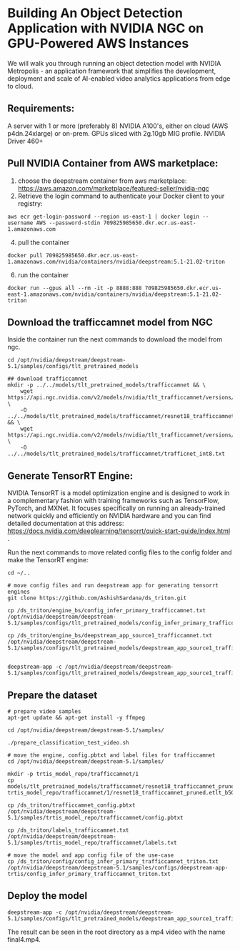 # Building An Object Detection Application with NVIDIA NGC on GPU-Powered AWS Instances
We will walk you through running an object detection model with NVIDIA Metropolis - an application framework that simplifies the development, deployment and scale of AI-enabled video analytics applications from edge to cloud.
## Requirements:
A server with 1 or more (preferably 8) NVIDIA A100's, either on cloud (AWS p4dn.24xlarge) or on-prem.
GPUs sliced with 2g.10gb MIG profile.
NVIDIA Driver 460+
## Pull NVIDIA Container from AWS marketplace:
1. choose the deepstream container from aws marketplace: https://aws.amazon.com/marketplace/featured-seller/nvidia-ngc
2. Retrieve the login command to authenticate your Docker client to your registry:
```
aws ecr get-login-password --region us-east-1 | docker login --username AWS --password-stdin 709825985650.dkr.ecr.us-east-1.amazonaws.com
```
4. pull the container
```
docker pull 709825985650.dkr.ecr.us-east-1.amazonaws.com/nvidia/containers/nvidia/deepstream:5.1-21.02-triton
```
6. run the container
```
docker run --gpus all --rm -it -p 8888:888 709825985650.dkr.ecr.us-east-1.amazonaws.com/nvidia/containers/nvidia/deepstream:5.1-21.02-triton
```
## Download the trafficcamnet model from NGC
Inside the container run the next commands to download the model from ngc.
```
cd /opt/nvidia/deepstream/deepstream-5.1/samples/configs/tlt_pretrained_models

## download trafficcamnet
mkdir -p ../../models/tlt_pretrained_models/trafficcamnet && \
    wget https://api.ngc.nvidia.com/v2/models/nvidia/tlt_trafficcamnet/versions/pruned_v1.0/files/resnet18_trafficcamnet_pruned.etlt \
    -O ../../models/tlt_pretrained_models/trafficcamnet/resnet18_trafficcamnet_pruned.etlt && \
    wget https://api.ngc.nvidia.com/v2/models/nvidia/tlt_trafficcamnet/versions/pruned_v1.0/files/trafficnet_int8.txt \
    -O ../../models/tlt_pretrained_models/trafficcamnet/trafficnet_int8.txt
```

## Generate TensorRT Engine:
NVIDIA TensorRT is a model optimization engine and is designed to work in a complementary fashion with training frameworks such as TensorFlow, PyTorch, and MXNet. It focuses specifically on running an already-trained network quickly and efficiently on NVIDIA hardware and you can find detailed documentation at this address: https://docs.nvidia.com/deeplearning/tensorrt/quick-start-guide/index.html .

Run the next commands to move related config files to the config folder and make the TensorRT engine:

```
cd ~/..

# move config files and run deepstream app for generating tensorrt engines
git clone https://github.com/AshishSardana/ds_triton.git

cp /ds_triton/engine_bs/config_infer_primary_trafficcamnet.txt /opt/nvidia/deepstream/deepstream-5.1/samples/configs/tlt_pretrained_models/config_infer_primary_trafficcamnet.txt

cp /ds_triton/engine_bs/deepstream_app_source1_trafficcamnet.txt /opt/nvidia/deepstream/deepstream-5.1/samples/configs/tlt_pretrained_models/deepstream_app_source1_trafficcamnet.txt


deepstream-app -c /opt/nvidia/deepstream/deepstream-5.1/samples/configs/tlt_pretrained_models/deepstream_app_source1_trafficcamnet.txt

```

## Prepare the dataset

```
# prepare video samples
apt-get update && apt-get install -y ffmpeg

cd /opt/nvidia/deepstream/deepstream-5.1/samples/

./prepare_classification_test_video.sh

# move the engine, config.pbtxt and label files for trafficcamnet
cd /opt/nvidia/deepstream/deepstream-5.1/samples/

mkdir -p trtis_model_repo/trafficcamnet/1
cp models/tlt_pretrained_models/trafficcamnet/resnet18_trafficcamnet_pruned.etlt_b50_gpu0_int8.engine trtis_model_repo/trafficcamnet/1/resnet18_trafficcamnet_pruned.etlt_b50_gpu0_int8.engine

cp /ds_triton/trafficcamnet_config.pbtxt /opt/nvidia/deepstream/deepstream-5.1/samples/trtis_model_repo/trafficcamnet/config.pbtxt

cp /ds_triton/labels_trafficcamnet.txt /opt/nvidia/deepstream/deepstream-5.1/samples/trtis_model_repo/trafficcamnet/labels.txt

# move the model and app config file of the use-case
cp /ds_triton/config/config_infer_primary_trafficcamnet_triton.txt /opt/nvidia/deepstream/deepstream-5.1/samples/configs/deepstream-app-trtis/config_infer_primary_trafficcamnet_triton.txt

```

## Deploy the model

```
deepstream-app -c /opt/nvidia/deepstream/deepstream-5.1/samples/configs/tlt_pretrained_models/deepstream_app_source1_trafficcamnet.txt
```

The result can be seen in the root directory as a mp4 video with the name final4.mp4.

